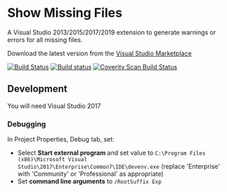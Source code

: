 # Show Missing Files

A Visual Studio 2013/2015/2017/2019 extension to generate warnings or errors for all missing files.

Download the latest version from the [Visual Studio Marketplace](https://marketplace.visualstudio.com/items?itemName=DavidGardiner.ShowMissingFiles)

[![Build Status](https://gardiner.visualstudio.com/Show%20Missing/_apis/build/status/flcdrg.VsShowMissing)](https://gardiner.visualstudio.com/Show%20Missing/_build/latest?definitionId=3)
[![Build status](https://ci.appveyor.com/api/projects/status/9jvn9qbl4gx58uho?svg=true)](https://ci.appveyor.com/project/DavidGardiner/vsshowmissing)
[![Coverity Scan Build Status](https://scan.coverity.com/projects/5748/badge.svg)](https://scan.coverity.com/projects/5748)

## Development

You will need Visual Studio 2017

### Debugging

In Project Properties, Debug tab, set:

* Select **Start external program** and set value to `C:\Program Files (x86)\Microsoft Visual Studio\2017\Enterprise\Common7\IDE\devenv.exe` (replace 'Enterprise' with 'Community' or 'Professional' as appropriate)
* Set **command line arguments** to `/RootSuffix Exp`
